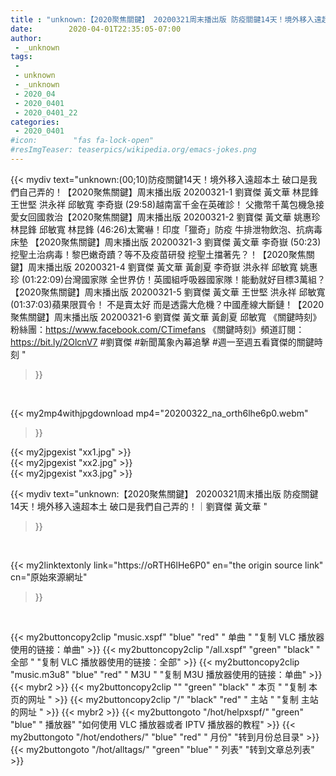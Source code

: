 ```yaml
---
title : "unknown:【2020聚焦關鍵】 20200321周末播出版 防疫關鍵14天！境外移入遠超本土 破口是我們自己弄的！｜劉寶傑 黃文華 "
date:        2020-04-01T22:35:05-07:00
author:
 - _unknown
tags:
 - 
 - unknown
 - _unknown
 - 2020_04
 - 2020_0401
 - 2020_0401_22
categories:
 - 2020_0401
#icon:        "fas fa-lock-open"
#resImgTeaser: teaserpics/wikipedia.org/emacs-jokes.png
---
```







{{< mydiv text="unknown:(00;10)防疫關鍵14天！境外移入遠超本土 破口是我們自己弄的！【2020聚焦關鍵】周末播出版 20200321-1 劉寶傑 黃文華 林昆鋒 王世堅 洪永祥 邱敏寬 李奇嶽  (29:58)越南富千金在英確診！ 父撒幣千萬包機急接愛女回國救治【2020聚焦關鍵】周末播出版 20200321-2 劉寶傑 黃文華 姚惠珍 林昆鋒 邱敏寬 林昆鋒  (46:26)太驚嚇！印度「獵奇」防疫 牛排泄物飲泡、抗病毒床墊 【2020聚焦關鍵】周末播出版 20200321-3 劉寶傑 黃文華 李奇嶽  (50:23)挖聖土治病毒！黎巴嫩奇蹟？等不及疫苗研發 挖聖土擋著先？！【2020聚焦關鍵】周末播出版 20200321-4 劉寶傑 黃文華 黃創夏 李奇嶽 洪永祥 邱敏寬 姚惠珍  (01:22:09)台灣國家隊 全世界仿！英國組呼吸器國家隊！能動就好目標3萬組？【2020聚焦關鍵】周末播出版 20200321-5 劉寶傑 黃文華 王世堅 洪永祥 邱敏寬  (01:37:03)蘋果限買令！ 不是賣太好 而是透露大危機？中國產線大斷鏈！【2020聚焦關鍵】周末播出版 20200321-6 劉寶傑 黃文華 黃創夏 邱敏寬  《關鍵時刻》粉絲團：https://www.facebook.com/CTimefans 《關鍵時刻》頻道訂閱：https://bit.ly/2OlcnV7  #劉寶傑 #新聞萬象內幕追擊 #週一至週五看寶傑的關鍵時刻 "
>}}
<br>


{{< my2mp4withjpgdownload mp4="20200322_na_orth6lhe6p0.webm"
>}}

{{< my2jpgexist "xx1.jpg" >}}<br>
{{< my2jpgexist "xx2.jpg" >}}<br>
{{< my2jpgexist "xx3.jpg" >}}<br>



{{< mydiv text="unknown:【2020聚焦關鍵】 20200321周末播出版 防疫關鍵14天！境外移入遠超本土 破口是我們自己弄的！｜劉寶傑 黃文華 "
>}}
<br>

{{< my2linktextonly link="https://oRTH6lHe6P0"
en="the origin source link" cn="原始來源網址"
>}}


<br>


{{< my2buttoncopy2clip "music.xspf"        "blue"   "red"    " 单曲 "  "复制 VLC 播放器使用的链接：单曲" >}} {{< my2buttoncopy2clip "/all.xspf"         "green"  "black"  " 全部 "  "复制 VLC 播放器使用的链接：全部" >}} {{< my2buttoncopy2clip "music.m3u8"        "blue"   "red"    " M3U  "    "复制 M3U 播放器使用的链接：单曲" >}} {{< mybr2 >}} {{< my2buttoncopy2clip ""                  "green"  "black"  " 本页 "    "复制 本页的网址 " >}} {{< my2buttoncopy2clip "/"                 "black"  "red"    " 主站 "    "复制 主站的网址 " >}} {{< mybr2 >}} {{< my2buttongoto      "/hot/helpxspf/"    "green"  "blue"   " 播放器" "如何使用 VLC 播放器或者 IPTV 播放器的教程" >}} {{< my2buttongoto      "/hot/endothers/"   "blue"   "red"    " 月份"   "转到月份总目录" >}} {{< my2buttongoto      "/hot/alltags/"     "green"  "blue"   " 列表"   "转到文章总列表" >}} 

